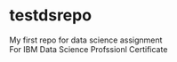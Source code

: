 # testdsrepo
My first repo for data science assignment  
For IBM Data Science Profssionl Certificate 
